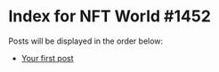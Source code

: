 # Index for NFT World #1452
Posts will be displayed in the order below:

- [Your first post](./001-first.md)

